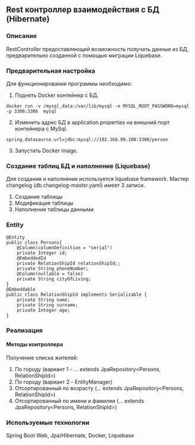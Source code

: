 ## Rest контроллер взаимодействия с БД (Hibernate)

### Описание
RestController предоставляющий возможность получать данные из БД, предварительно созданной с помощью миграции Liquebase.

### Предварительная настройка
Для функционирования программы необходимо:
1. Поднять Docker контейнер с БД. 
``` Пример
docker run -v /mysql_data:/var/lib/mysql -e MYSQL_ROOT_PASSWORD=mysql -p 3306:3306  mysql
```
2. Изменить адрес БД в application.properties на внешний порт контейнера с MySql.
```
spring.datasource.url=jdbc:mysql://192.168.99.100:3306/person
```
3. Запустить Docker image.

### Создание таблиц БД и наполнение (Liquebase)
Для создания и наполнения используется liquebase framework. Мастер changelog (db.changelog-master.yaml) имеет 3 записи. 
1. Создание таблицы
2. Модификация таблицы
3. Наполнение таблицы данными

### Entity
```
@Entity
public class Persons{
    @Column(columnDefinition = "serial")
    private Integer id;
    @EmbeddedId
    private RelationShipId relationShipId;;
    private String phoneNumber;
    @Column(nullable = false)
    private String cityOfLiving;
}
@Embeddable
public class RelationShipId implements Serializable {
    private String name;
    private String surname;
    private Integer age;
}
```


### Реализация
#### Методы контроллера
Получение списка жителей:
1. По городу (вариант 1 - ... extends JpaRepository<Persons, RelationShipId>)
2. По городу (вариант 2 - EntityManager)
3. Отсортированный по возрасту (... extends JpaRepository<Persons, RelationShipId>)
4. Отсортированный по имени и фамилии (... extends JpaRepository<Persons, RelationShipId>)

### Используемые технологии
Spring Boot Web, Jpa/Hibernate, Docker, Liquebase